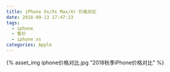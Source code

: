 ```yaml
---
title: iPhone Xs/Xs Max/Xr 价格对比
date: 2018-09-13 17:47:13
tags:
  - iphone
  - 售价
  - iphone xs
categories: Apple
---
```

{% asset_img iphone价格对比.jpg "2018秋季iPhone价格对比" %}
